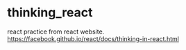 # thinking_react
react practice from react website. https://facebook.github.io/react/docs/thinking-in-react.html
